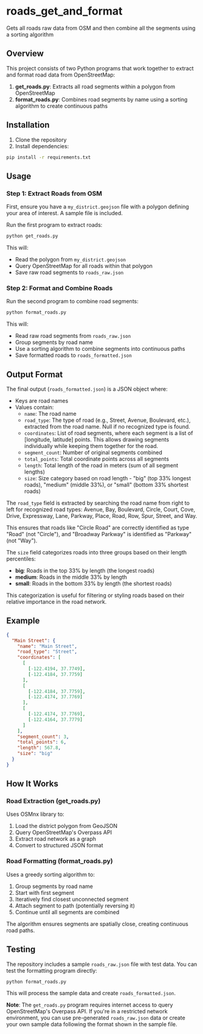 # roads_get_and_format

Gets all roads raw data from OSM and then combine all the segments using a sorting algorithm

## Overview

This project consists of two Python programs that work together to extract and format road data from OpenStreetMap:

1. **get_roads.py**: Extracts all road segments within a polygon from OpenStreetMap
2. **format_roads.py**: Combines road segments by name using a sorting algorithm to create continuous paths

## Installation

1. Clone the repository
2. Install dependencies:

```bash
pip install -r requirements.txt
```

## Usage

### Step 1: Extract Roads from OSM

First, ensure you have a `my_district.geojson` file with a polygon defining your area of interest. A sample file is included.

Run the first program to extract roads:

```bash
python get_roads.py
```

This will:
- Read the polygon from `my_district.geojson`
- Query OpenStreetMap for all roads within that polygon
- Save raw road segments to `roads_raw.json`

### Step 2: Format and Combine Roads

Run the second program to combine road segments:

```bash
python format_roads.py
```

This will:
- Read raw road segments from `roads_raw.json`
- Group segments by road name
- Use a sorting algorithm to combine segments into continuous paths
- Save formatted roads to `roads_formatted.json`

## Output Format

The final output (`roads_formatted.json`) is a JSON object where:
- Keys are road names
- Values contain:
  - `name`: The road name
  - `road_type`: The type of road (e.g., Street, Avenue, Boulevard, etc.), extracted from the road name. Null if no recognized type is found.
  - `coordinates`: List of road segments, where each segment is a list of [longitude, latitude] points. This allows drawing segments individually while keeping them together for the road.
  - `segment_count`: Number of original segments combined
  - `total_points`: Total coordinate points across all segments
  - `length`: Total length of the road in meters (sum of all segment lengths)
  - `size`: Size category based on road length - "big" (top 33% longest roads), "medium" (middle 33%), or "small" (bottom 33% shortest roads)

The `road_type` field is extracted by searching the road name from right to left for recognized road types:
Avenue, Bay, Boulevard, Circle, Court, Cove, Drive, Expressway, Lane, Parkway, Place, Road, Row, Spur, Street, and Way.

This ensures that roads like "Circle Road" are correctly identified as type "Road" (not "Circle"), and "Broadway Parkway" is identified as "Parkway" (not "Way").

The `size` field categorizes roads into three groups based on their length percentiles:
- **big**: Roads in the top 33% by length (the longest roads)
- **medium**: Roads in the middle 33% by length
- **small**: Roads in the bottom 33% by length (the shortest roads)

This categorization is useful for filtering or styling roads based on their relative importance in the road network.

## Example

```json
{
  "Main Street": {
    "name": "Main Street",
    "road_type": "Street",
    "coordinates": [
      [
        [-122.4194, 37.7749],
        [-122.4184, 37.7759]
      ],
      [
        [-122.4184, 37.7759],
        [-122.4174, 37.7769]
      ],
      [
        [-122.4174, 37.7769],
        [-122.4164, 37.7779]
      ]
    ],
    "segment_count": 3,
    "total_points": 6,
    "length": 567.8,
    "size": "big"
  }
}
```

## How It Works

### Road Extraction (get_roads.py)

Uses OSMnx library to:
1. Load the district polygon from GeoJSON
2. Query OpenStreetMap's Overpass API
3. Extract road network as a graph
4. Convert to structured JSON format

### Road Formatting (format_roads.py)

Uses a greedy sorting algorithm to:
1. Group segments by road name
2. Start with first segment
3. Iteratively find closest unconnected segment
4. Attach segment to path (potentially reversing it)
5. Continue until all segments are combined

The algorithm ensures segments are spatially close, creating continuous road paths.

## Testing

The repository includes a sample `roads_raw.json` file with test data. You can test the formatting program directly:

```bash
python format_roads.py
```

This will process the sample data and create `roads_formatted.json`.

**Note**: The `get_roads.py` program requires internet access to query OpenStreetMap's Overpass API. If you're in a restricted network environment, you can use pre-generated `roads_raw.json` data or create your own sample data following the format shown in the sample file.
